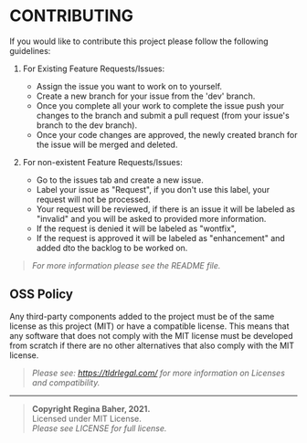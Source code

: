 # CONTRIBUTING

If you would like to contribute this project please follow the following guidelines:  

1. For Existing Feature Requests/Issues:  
   - Assign the issue you want to work on to yourself.  
   - Create a new branch for your issue from the 'dev' branch.  
   - Once you complete all your work to complete the issue push your changes to the branch and submit a pull request (from your issue's branch to the dev branch).  
   - Once your code changes are approved, the newly created branch for the issue will be merged and deleted.  
   
2. For non-existent Feature Requests/Issues:  
   - Go to the issues tab and create a new issue.
   - Label your issue as "Request", if you don't use this label, your request will not be processed.
   - Your request will be reviewed, if there is an issue it will be labeled as "invalid" and you will be asked to provided more information.
   - If the request is denied it will be labeled as "wontfix",
   - If the request is approved it will be labeled as "enhancement" and added dto the backlog to be worked on.  
   
> *For more information please see the README file.*

## OSS Policy

Any third-party components added to the project must be of the same license as this project (MIT) or have a compatible license. 
This means that any software that does not comply with the MIT license must be developed from scratch if there are no other alternatives that also comply with the MIT license.  

> *Please see: https://tldrlegal.com/ for more information on Licenses and compatibility.*  

---
> **Copyright Regina Baher, 2021.**  
> Licensed under MIT License.  
> *Please see LICENSE for full license.*  
